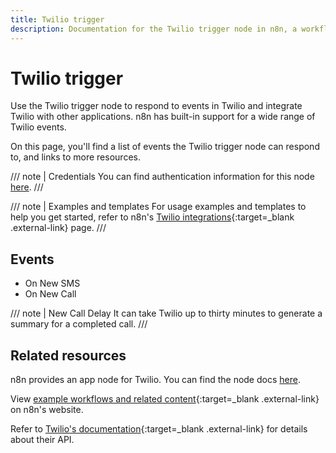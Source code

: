 ```yaml
---
title: Twilio trigger
description: Documentation for the Twilio trigger node in n8n, a workflow automation platform. Includes details of operations and configuration, and links to examples and credentials information.
---
```


# Twilio trigger

Use the Twilio trigger node to respond to events in Twilio and integrate Twilio with other applications. n8n has built-in support for a wide range of Twilio events.

On this page, you'll find a list of events the Twilio trigger node can respond to, and links to more resources.

///  note  | Credentials
You can find authentication information for this node [here](/integrations/builtin/credentials/twilio/).
///

///  note  | Examples and templates
For usage examples and templates to help you get started, refer to n8n's [Twilio integrations](https://n8n.io/integrations/twilio-trigger/){:target=_blank .external-link} page.
///
## Events

* On New SMS
* On New Call

///  note  | New Call Delay
It can take Twilio up to thirty minutes to generate a summary for a completed call.
///

## Related resources

n8n provides an app node for Twilio. You can find the node docs [here](/integrations/builtin/app-nodes/n8n-nodes-base.twilio/).

View [example workflows and related content](https://n8n.io/integrations/twilio/){:target=_blank .external-link} on n8n's website.

Refer to [Twilio's documentation](){:target=_blank .external-link} for details about their API.
